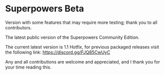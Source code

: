 # Superpowers Beta

Version with some features that may require more testing; thank you to all contributors.

The latest public version of the Superpowers Community Edition.

The current latest version is 1.1 Hotfix, for previous packaged releases visit the following link: https://discord.gg/FJQ85CwUyC

Any and all contributions are welcome and appreciated, and I thank you for your time reading this.
 
